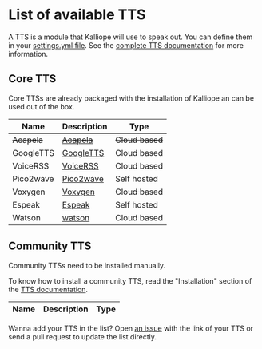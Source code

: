 # List of available TTS

A TTS is a module that Kalliope will use to speak out. You can define them in your [settings.yml file](settings.md). 
See the [complete TTS documentation](stt.md) for more information.

## Core TTS
Core TTSs are already packaged with the installation of Kalliope an can be used out of the box.

| Name        | Description                                          | Type            |
|-------------|------------------------------------------------------|-----------------|
| ~~Acapela~~ | ~~[Acapela](../kalliope/tts/acapela/README.md)~~     | ~~Cloud based~~ |
| GoogleTTS   | [GoogleTTS](../kalliope/tts/googletts/README.md)     | Cloud based     |
| VoiceRSS    | [VoiceRSS](../kalliope/tts/voicerss/README.md)       | Cloud based     |
| Pico2wave   | [Pico2wave](../kalliope/tts/pico2wave/README.md)     | Self hosted     |
| ~~Voxygen~~ | ~~[Voxygen](../kalliope/tts/voxygen/README.md)~~     | ~~Cloud based~~ |
| Espeak      | [Espeak](../kalliope/tts/espeak/README.md)           | Self hosted     |
| Watson      | [watson](../kalliope/tts/watson/README.md)           | Cloud based     |

## Community TTS
Community TTSs need to be installed manually.

To know how to install a community TTS, read the "Installation" section of the [TTS documentation](tts.md).

| Name   | Description                                          | Type        |
|--------|------------------------------------------------------|-------------|


Wanna add your TTS in the list? Open [an issue](../../issues) with the link of your TTS or send a pull request to update the list directly.



